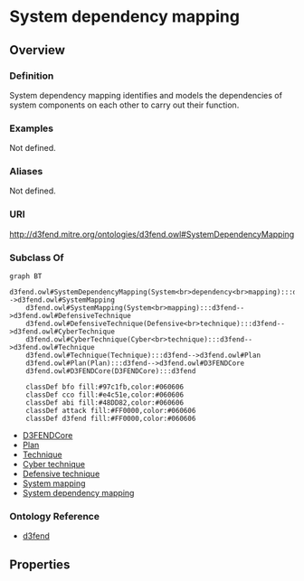 # System dependency mapping

## Overview

### Definition
System dependency mapping identifies and models the dependencies of system components on each other to carry out their function.

### Examples
Not defined.

### Aliases
Not defined.

### URI
http://d3fend.mitre.org/ontologies/d3fend.owl#SystemDependencyMapping

### Subclass Of
```mermaid
graph BT
    d3fend.owl#SystemDependencyMapping(System<br>dependency<br>mapping):::d3fend-->d3fend.owl#SystemMapping
    d3fend.owl#SystemMapping(System<br>mapping):::d3fend-->d3fend.owl#DefensiveTechnique
    d3fend.owl#DefensiveTechnique(Defensive<br>technique):::d3fend-->d3fend.owl#CyberTechnique
    d3fend.owl#CyberTechnique(Cyber<br>technique):::d3fend-->d3fend.owl#Technique
    d3fend.owl#Technique(Technique):::d3fend-->d3fend.owl#Plan
    d3fend.owl#Plan(Plan):::d3fend-->d3fend.owl#D3FENDCore
    d3fend.owl#D3FENDCore(D3FENDCore):::d3fend
    
    classDef bfo fill:#97c1fb,color:#060606
    classDef cco fill:#e4c51e,color:#060606
    classDef abi fill:#48DD82,color:#060606
    classDef attack fill:#FF0000,color:#060606
    classDef d3fend fill:#FF0000,color:#060606
```

- [D3FENDCore](/docs/ontology/reference/model/D3FENDCore/D3FENDCore.md)
- [Plan](/docs/ontology/reference/model/D3FENDCore/Plan/Plan.md)
- [Technique](/docs/ontology/reference/model/D3FENDCore/Plan/Technique/Technique.md)
- [Cyber technique](/docs/ontology/reference/model/D3FENDCore/Plan/Technique/Cyber%20technique/Cyber%20technique.md)
- [Defensive technique](/docs/ontology/reference/model/D3FENDCore/Plan/Technique/Cyber%20technique/Defensive%20technique/Defensive%20technique.md)
- [System mapping](/docs/ontology/reference/model/D3FENDCore/Plan/Technique/Cyber%20technique/Defensive%20technique/System%20mapping/System%20mapping.md)
- [System dependency mapping](/docs/ontology/reference/model/D3FENDCore/Plan/Technique/Cyber%20technique/Defensive%20technique/System%20mapping/System%20dependency%20mapping/System%20dependency%20mapping.md)


### Ontology Reference
- [d3fend](http://d3fend.mitre.org/ontologies/d3fend.owl#)

## Properties
